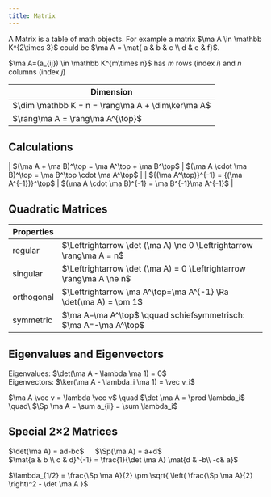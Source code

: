```yaml
---
title: Matrix
---
```


<div class="definition">
A Matrix is a table of math objects. <span class="example">For example a matrix $\ma A \in \mathbb K^{2\times 3}$ could be $\ma A = \mat{ a & b & c \\ d & e & f}$.</span>
</div>

$\ma A=(a_{ij}) \in \mathbb K^{m\times n}$ has $m$ rows (index $i$) and $n$ columns (index $j$)

| Dimension |
|-----------|
| $\dim \mathbb K = n = \rang\ma A + \dim\ker\ma A$ |
| $\rang\ma A = \rang\ma A^{\top}$ |


## Calculations
| $(\ma A + \ma B)^\top = \ma A^\top + \ma B^\top$ | $(\ma A \cdot \ma B)^\top = \ma B^\top \cdot \ma A^\top$ |
| ${(\ma A^\top)}^{-1} = {(\ma A^{-1})}^\top$ | $(\ma A \cdot \ma B)^{-1} = \ma B^{-1}\ma A^{-1}$ |


## Quadratic Matrices

| Properties | |
|------------|----|
| regular  | $\Leftrightarrow \det (\ma A) \ne 0 \Leftrightarrow \rang\ma A = n$ |
| singular | $\Leftrightarrow \det (\ma A) = 0 \Leftrightarrow \rang\ma A \ne n$ |
| orthogonal | $\Leftrightarrow \ma A^\top=\ma A^{-1} \Ra \det(\ma A) = \pm 1$ |
| symmetric | $\ma A=\ma A^\top$ \qquad schiefsymmetrisch: $\ma A=-\ma A^\top$ |



## Eigenvalues and Eigenvectors
Eigenvalues: $\det(\ma A - \lambda \ma 1) = 0$ <br>
Eigenvectors: $\ker(\ma A - \lambda_i \ma 1) = \vec v_i$

$\ma A \vec v = \lambda \vec v$ \quad $\det \ma A = \prod \lambda_i$ \quad\ $\Sp \ma A = \sum a_{ii} = \sum \lambda_i$


## Special 2×2 Matrices
$\det(\ma A) = ad-bc$ &emsp; $\Sp(\ma A) = a+d$ <br>
$\mat{a & b \\ c & d}^{-1} = \frac{1}{\det \ma A} \mat{d & -b\\ -c& a}$

$\lambda_{1/2} = \frac{\Sp \ma A}{2} \pm \sqrt{ \left( \frac{\Sp \ma A}{2} \right)^2 - \det \ma A }$
